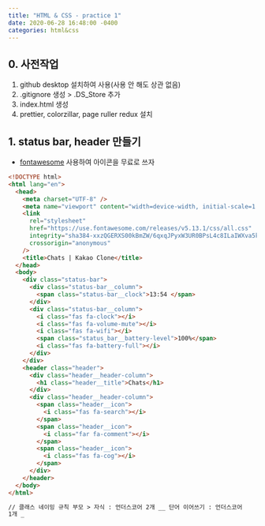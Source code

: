 ```yaml
---
title: "HTML & CSS - practice 1"
date: 2020-06-28 16:48:00 -0400
categories: html&css
---
```


## 0. 사전작업

1. github desktop 설치하여 사용(사용 안 해도 상관 없음)
2. .gitignore 생성 > .DS_Store 추가
3. index.html 생성
4. prettier, colorzillar, page ruller redux 설치

## 1. status bar, header 만들기

- [fontawesome](https://fontawesome.com/) 사용하여 아이콘을 무료로 쓰자

```html
<!DOCTYPE html>
<html lang="en">
  <head>
    <meta charset="UTF-8" />
    <meta name="viewport" content="width=device-width, initial-scale=1.0" />
    <link
      rel="stylesheet"
      href="https://use.fontawesome.com/releases/v5.13.1/css/all.css"
      integrity="sha384-xxzQGERXS00kBmZW/6qxqJPyxW3UR0BPsL4c8ILaIWXva5kFi7TxkIIaMiKtqV1Q"
      crossorigin="anonymous"
    />
    <title>Chats | Kakao Clone</title>
  </head>
  <body>
    <div class="status-bar">
      <div class="status-bar__column">
        <span class="status-bar__clock">13:54 </span>
      </div>
      <div class="status-bar__column">
        <i class="fas fa-clock"></i>
        <i class="fas fa-volume-mute"></i>
        <i class="fas fa-wifi"></i>
        <span class="status_bar__battery-level">100%</span>
        <i class="fas fa-battery-full"></i>
      </div>
    </div>
    <header class="header">
      <div class="header__header-column">
        <h1 class="header__title">Chats</h1>
      </div>
      <div class="header__header-column">
        <span class="header__icon">
          <i class="fas fa-search"></i>
        </span>
        <span class="header__icon">
          <i class="far fa-comment"></i>
        </span>
        <span class="header__icon">
          <i class="fas fa-cog"></i>
        </span>
      </div>
    </header>
  </body>
</html>

// 클래스 네이밍 규칙 부모 > 자식 : 언더스코어 2개 __ 단어 이어쓰기 : 언더스코어
1개 _
```
